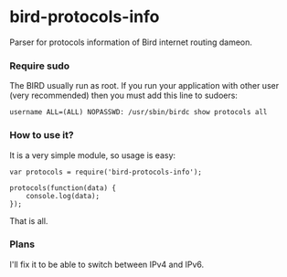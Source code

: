 # bird-protocols-info
Parser for protocols information of Bird internet routing dameon.

### Require sudo
The BIRD usually run as root. If you run your application with other user (very recommended) then you must add this line to sudoers:

```
username ALL=(ALL) NOPASSWD: /usr/sbin/birdc show protocols all
```

### How to use it?
It is a very simple module, so usage is easy:

```
var protocols = require('bird-protocols-info');

protocols(function(data) {
    console.log(data);
});
```

That is all.

### Plans
I'll fix it to be able to switch between IPv4 and IPv6.
